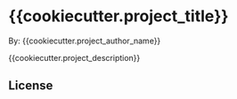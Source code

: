 # {{cookiecutter.project_title}}

By: {{cookiecutter.project_author_name}}

{{cookiecutter.project_description}}

## License


